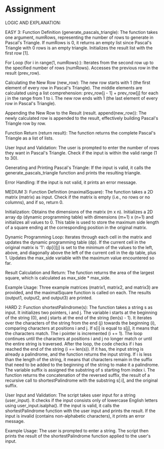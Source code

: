 # Assignment

LOGIC AND EXPLANATION:

EASY 3:
Function Definition (generate_pascals_triangle):
The function takes one argument, numRows, representing the number of rows to generate in Pascal's Triangle.
If numRows is 0, it returns an empty list since Pascal's Triangle with 0 rows is an empty triangle.
Initializes the result list with the first row [1].

For Loop (for i in range(1, numRows):):
Iterates from the second row up to the specified number of rows (numRows).
Accesses the previous row in the result (prev_row).

Calculating the New Row (new_row):
The new row starts with 1 (the first element of every row in Pascal's Triangle).
The middle elements are calculated using a list comprehension:
prev_row[j - 1] + prev_row[j] for each j in the range from 1 to i.
The new row ends with 1 (the last element of every row in Pascal's Triangle).

Appending the New Row to the Result (result. append(new_row)):
The newly calculated row is appended to the result, effectively building Pascal's Triangle row by row.

Function Return (return result):
The function returns the complete Pascal's Triangle as a list of lists.

User Input and Validation:
The user is prompted to enter the number of rows they want in Pascal's Triangle.
Check if the input is within the valid range (1 to 30).

Generating and Printing Pascal's Triangle:
If the input is valid, it calls the generate_pascals_triangle function and prints the resulting triangle.

Error Handling:
If the input is not valid, it prints an error message.



MEDIUM 3:
Function Definition (maximalSquare):
The function takes a 2D matrix (matrix) as input.
Check if the matrix is empty (i.e., no rows or no columns), and if so, return 0.

Initialization:
Obtains the dimensions of the matrix (m x n).
Initializes a 2D array dp (dynamic programming table) with dimensions (m+1) x (n+1) and initializes all values to 0. This table is used to store the maximum side length of a square ending at the corresponding position in the original matrix.

Dynamic Programming Loop:
Iterates through each cell in the matrix and updates the dynamic programming table (dp).
If the current cell in the original matrix is '1':
dp[i][j] is set to the minimum of the values to the left, above, and diagonally above the left of the current cell in the dp table, plus 1.
Updates the max_side variable with the maximum value encountered so far.

Result Calculation and Return:
The function returns the area of the largest square, which is calculated as max_side * max_side.

Example Usage:
Three example matrices (matrix1, matrix2, and matrix3) are provided, and the maximalSquare function is called on each.
The results (output1, output2, and output3) are printed.


HARD 2:
Function shortestPalindrome(s):
The function takes a string s as input.
It initializes two pointers, i and j. The variable i starts at the beginning of the string (0), and j starts at the end of the string (len(s) - 1).
It iterates over the characters of the string from the end (j) towards the beginning (i), comparing characters at positions i and j.
If s[i] is equal to s[j], it means that the characters match. The i pointer is incremented (i += 1).
The loop continues until the characters at positions i and j no longer match or until the entire string is traversed.
After the loop, the code checks if i has reached the end of the string (i == len(s)). If it has, the input string is already a palindrome, and the function returns the input string.
If i is less than the length of the string, it means that characters remain in the suffix that need to be added to the beginning of the string to make it a palindrome.
The variable suffix is assigned the substring of s starting from index i.
The function returns the concatenation of the reversed suffix, the result of a recursive call to shortestPalindrome with the substring s[:i], and the original suffix.

User Input and Validation:
The script takes user input for a string (user_input).
It checks if the input consists only of lowercase English letters using user_input.isalpha().
If the input is valid, it calls the shortestPalindrome function with the user input and prints the result.
If the input is invalid (contains non-alphabetic characters), it prints an error message.

Example Usage:
The user is prompted to enter a string.
The script then prints the result of the shortestPalindrome function applied to the user's input.
